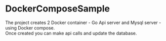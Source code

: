# DockerComposeSample

The project creates 2 Docker container - Go Api server and Mysql server - using Docker compose.</br> Once created you can make api calls and update the database. 
